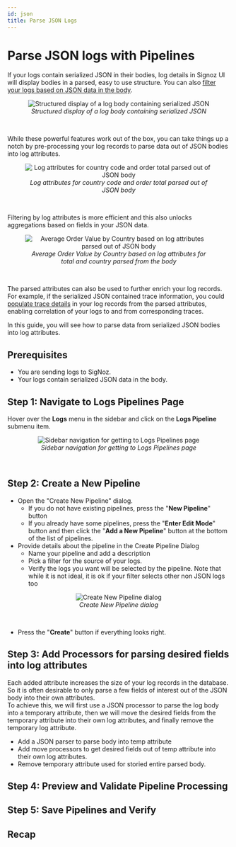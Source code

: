 ```yaml
---
id: json
title: Parse JSON Logs
---
```


# Parse JSON logs with Pipelines

If your logs contain serialized JSON in their bodies, log details in Signoz UI will
display bodies in a parsed, easy to use structure. You can also
[filter your logs based on JSON data in the body](/docs/userguide/logs_query_builder/#writing-json-filters-in-the-new-logs-explorer).  

<figure data-zoomable align="center">
  <img
    src="/img/logs/pipelines/json-log-body-filter.png"
    alt="Structured display of a log body containing serialized JSON"
  />
  <figcaption>
    <i>
      Structured display of a log body containing serialized JSON
    </i>
  </figcaption>
</figure>
<br/>

While these powerful features work out of the box, you can take things
up a notch by pre-processing your log records to parse data out of
JSON bodies into log attributes.

<figure data-zoomable align="center">
  <img
    src="/img/logs/pipelines/attributes-parsed-from-json-body.png"
    alt="Log attributes for country code and order total parsed out of JSON body" 
  />
  <figcaption>
    <i>
      Log attributes for country code and order total parsed out of JSON body
    </i>
  </figcaption>
</figure>
<br/>

Filtering by log attributes is more
efficient and this also unlocks aggregations based on fields in your JSON data.  

<figure data-zoomable align="center">
  <img
    src="/img/logs/pipelines/avg-order-value-by-country.png"
    alt="Average Order Value by Country based on log attributes parsed out of JSON body"
  />
  <figcaption>
    <i>
      Average Order Value by Country based on log attributes for total and country parsed from the body
    </i>
  </figcaption>
</figure>
<br/>

The parsed attributes can also be used to further enrich your log records. For example, if the serialized JSON contained trace information, you could
[populate trace details](/docs/logs-pipelines/guides/trace.md) in your log records from the parsed attributes, enabling correlation of your logs to and from corresponding traces.  

In this guide, you will see how to parse data from serialized JSON bodies into log attributes.

 ## Prerequisites
 - You are sending logs to SigNoz.
 - Your logs contain serialized JSON data in the body.


## Step 1: Navigate to Logs Pipelines Page

Hover over the **Logs** menu in the sidebar and click on the **Logs Pipeline** submenu item.

<figure data-zoomable align="center">
  <img
    src="/img/logs/pipelines/navigate-to-logs-pipelines.png"
    alt="Sidebar navigation for getting to Logs Pipelines page"
  />
  <figcaption>
    <i>
      Sidebar navigation for getting to Logs Pipelines page
    </i>
  </figcaption>
</figure>
<br/>


 ## Step 2: Create a New Pipeline
- Open the "Create New Pipeline" dialog.
    - If you do not have existing pipelines, press the "**New Pipeline**" button
    - If you already have some pipelines, press the "**Enter Edit Mode**" button and then click the "**Add a New Pipeline**" button at the bottom of the list of pipelines.
- Provide details about the pipeline in the Create Pipeline Dialog
    - Name your pipeline and add a description
    - Pick a filter for the source of your logs.
    - Verify the logs you want will be selected by the pipeline. Note that while it is not ideal, it is ok if your filter selects other non JSON logs too


<figure data-zoomable align="center">
  <img
    src="/img/logs/pipelines/add-new-pipeline-modal.png"
    alt="Create New Pipeline dialog"
  />
  <figcaption>
    <i>
      Create New Pipeline dialog
    </i>
  </figcaption>
</figure>
<br/>



- Press the "**Create**" button if everything looks right.


## Step 3: Add Processors for parsing desired fields into log attributes
Each added attribute increases the size of your log records in the database. So it is often desirable to only parse a few fields of interest out of the JSON body into their own attributes.  
To achieve this, we will first use a JSON processor to parse the log body into a temporary attribute, then we will move the desired fields from the temporary attribute into their own log attributes, and finally remove the temporary log attribute. 

 - Add a JSON parser to parse body into temp attribute
 - Add move processors to get desired fields out of temp attribute into their own log attributes.
 - Remove temporary attribute used for storied entire parsed body.

## Step 4: Preview and Validate Pipeline Processing 

## Step 5: Save Pipelines and Verify

## Recap

<!---
TODO(Raj): Add these sections after relevant guides are in place.

You can also [parse serialized JSON data out of fields other than the log body](/docs/logs-pipelines/parse-json-from-non-body-fields.md).

Adding log attributes increases the size of your log records. You can
keep costs in check by [retaining only a portion of the parsed JSON data](/docs/logs-pipelines/retain-only-a-portion-of-parsed-json.md).
--> 